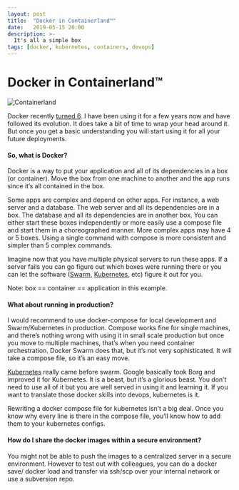 ```yaml
---
layout: post
title:  "Docker in Containerland™"
date:   2019-05-15 20:00
description: >-
  It's all a simple box
tags: [docker, kubernetes, containers, devops]
---
```


# Docker in Containerland™

![Containerland](../../../images/containers.jpg)

Docker recently [turned 6](https://blog.docker.com/2019/02/22757/). I have been using it for a few years now and have followed its evolution. It does take a bit of time to wrap your head around it. But once you get a basic understanding you will start using it for all your future deployments.

#### So, what is Docker?
Docker is a way to put your application and all of its dependencies in a box (or container). Move the box from one machine to another and the app runs since it’s all contained in the box.

Some apps are complex and depend on other apps. For instance, a web server and a database. The web server and all its dependencies are in a box. The database and all its dependencies are in another box. You can either start these boxes independently or more easily use a compose file and start them in a choreographed manner. More complex apps may have 4 or 5 boxes. Using a single command with compose is more consistent and simpler than 5 complex commands.

Imagine now that you have multiple physical servers to run these apps. If a server fails you can go figure out which boxes were running there or you can let the software ([Swarm](https://docs.docker.com/engine/swarm/), [Kubernetes](https://kubernetes.io/), etc) figure it out for you.

Note: box == container == application in this example.

#### What about running in production?
I would recommend to use docker-compose for local development and Swarm/Kubernetes in production. Compose works fine for single machines, and there’s nothing wrong with using it in small scale production but once you move to multiple machines, that’s when you need container orchestration. Docker Swarm does that, but it’s not very sophisticated. It will take a compose file, so it’s an easy move.

[Kubernetes](https://kubernetes.io/) really came before swarm. Google basically took Borg and improved it for Kubernetes. It is a beast, but it’s a glorious beast. You don’t need to use all of it but you are well served in using it and learning it. If you want to translate those docker skills into devops, kubernetes is it.

Rewriting a docker compose file for kubernetes isn’t a big deal. Once you know why every line is there in the compose file, you’ll know how to add them to your kubernetes configs.

#### How do I share the docker images within a secure environment?
You might not be able to push the images to a centralized server in a secure environment. However to test out with colleagues, you can do a docker save/ docker load and transfer via ssh/scp over your internal network or use a subversion repo.